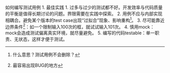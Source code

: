 如何编写测试用例
	1. 最佳实践
		1. 过多与过少的测试都不好。开发效率与代码质量的平衡是值得长期讨论的问题。界限需要在实践中探索。
		2. 用例不应与内部实现相耦合。避免某个版本的test case出现“过拟合”现象、影响重构[^1]。
		3. 尽可能靠近边界条件[^2]：如一个限制输入100次的框，就试试输入101次。
		4. 慎用mock：mock会造成测试偏离真实环境，就尽量避免。
		5. 编写的代码testable：单一职责、无状态，这样才便于测试。

[^1]: 什么意思？测试用例不会删除？
[^2]: 最容易出现BUG的地方